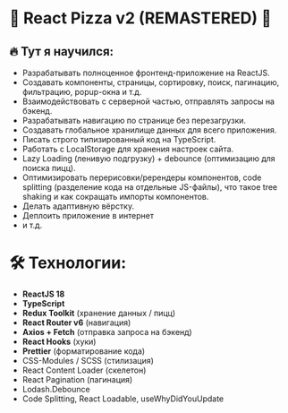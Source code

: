 # 🍕 React Pizza v2 (REMASTERED) 🍕

## 🔥 Тут я научился:

- Разрабатывать полноценное фронтенд-приложение на ReactJS.
- Создавать компоненты, страницы, сортировку, поиск, пагинацию, фильтрацию, popup-окна и т.д.
- Взаимодействовать с серверной частью, отправлять запросы на бэкенд.
- Разрабатывать навигацию по странице без перезагрузки.
- Создавать глобальное хранилище данных для всего приложения.
- Писать строго типизированный код на TypeScript.
- Работать с LocalStorage для хранения настроек сайта.
- Lazy Loading (ленивую подгрузку) + debounce (оптимизацию для поиска пицц).
- Оптимизировать перерисовки/ререндеры компонентов, code splitting (разделение кода на отдельные JS-файлы), что такое tree shaking и как сокращать импорты компонентов.
- Делать адаптивную вёрстку.
- Деплоить приложение в интернет
- и т.д.

# 🛠 Технологии:

- **ReactJS 18**
- **TypeScript**
- **Redux Toolkit** (хранение данных / пицц)
- **React Router v6** (навигация)
- **Axios + Fetch** (отправка запроса на бэкенд)
- **React Hooks** (хуки)
- **Prettier** (форматирование кода)
- CSS-Modules / SCSS (стилизация)
- React Content Loader (скелетон)
- React Pagination (пагинация)
- Lodash.Debounce
- Code Splitting, React Loadable, useWhyDidYouUpdate
